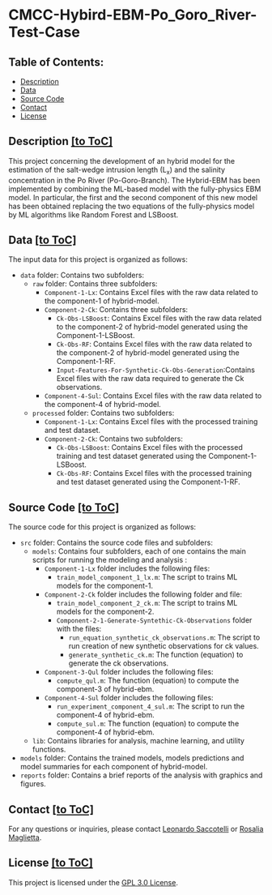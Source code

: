 ﻿# CMCC-Hybird-EBM-Po_Goro_River-Test-Case
 
## Table of Contents:
- [Description](#description)
- [Data](#data)
- [Source Code](#source-code)
- [Contact](#contact)
- [License](#license)

## Description [[to ToC]](#table-of-contents)

This project concerning the development of an hybrid model for the estimation of the salt-wedge intrusion length (L<sub>x</sub>) and the salinity concentration in the Po River (Po-Goro-Branch). 
The Hybrid-EBM has been implemented by combining the ML-based model with the fully-physics EBM model. In particular, the first and the second component of this new model has been obtained replacing the two equations of the fully-physics model by ML algorithms like Random Forest and LSBoost.

## Data [[to ToC]](#table-of-contents)
The input data for this project is organized as follows:

- `data` folder: Contains two subfolders:
  - `raw` folder: Contains three subfolders:
	- `Component-1-Lx`: Contains Excel files with the raw data related to the component-1 of hybrid-model.
	- `Component-2-Ck`: Contains three subfolders:
		- `Ck-Obs-LSBoost`: Contains Excel files with the raw data related to the component-2 of hybrid-model generated using the Component-1-LSBoost.
		- `Ck-Obs-RF`: Contains Excel files with the raw data related to the component-2 of hybrid-model generated using the Component-1-RF.
		- `Input-Features-For-Synthetic-Ck-Obs-Generation`:Contains Excel files with the raw data required to generate the Ck observations.
	- `Component-4-Sul`: Contains Excel files with the raw data related to the component-4 of hybrid-model.
  - `processed` folder: Contains two subfolders:
	- `Component-1-Lx`: Contains Excel files with the processed training and test dataset.
	- `Component-2-Ck`: Contains two subfolders:
		- `Ck-Obs-LSBoost`: Contains Excel files with the processed training and test dataset generated using the Component-1-LSBoost.
		- `Ck-Obs-RF`: Contains Excel files with the processed training and test dataset generated using the Component-1-RF.
  

## Source Code [[to ToC]](#table-of-contents)

The source code for this project is organized as follows:

- `src` folder: Contains the source code files and subfolders:
  - `models`: Contains four subfolders, each of one contains the main scripts for running the modeling and analysis :
	 - `Component-1-Lx` folder includes the following files:
		- `train_model_component_1_lx.m`: The script to trains ML models for the component-1.
	 - `Component-2-Ck` folder includes the following folder and file:
		- `train_model_component_2_ck.m`: The script to trains ML models for the component-2.
		- `Component-2-1-Generate-Syntethic-Ck-Observations` folder with the files:
			- `run_equation_synthetic_ck_observations.m`: The script to run creation of new synthetic observations for ck values.
			- `generate_synthetic_ck.m`: The function (equation) to generate the ck observations.
	 - `Component-3-Qul` folder includes the following files:
		- `compute_qul.m`: The function (equation) to compute the component-3 of hybrid-ebm.
	 - `Component-4-Sul` folder includes the following files:
		- `run_experiment_component_4_sul.m`: The script to run the component-4 of hybrid-ebm.
		- `compute_sul.m`: The function (equation) to compute the component-4 of hybrid-ebm.
  - `lib`: Contains libraries for analysis, machine learning, and utility functions.
- `models` folder: Contains the trained models, models predictions and model summaries for each component of hybrid-model.
- `reports` folder: Contains a brief reports of the analysis with graphics and figures.



## Contact [[to ToC]](#table-of-contents)

For any questions or inquiries, please contact [Leonardo Saccotelli](mailto:leonardo.saccotelli@cmcc.it) or [Rosalia Maglietta](mailto:rosalia.maglietta@cnr.it).

## License [[to ToC]](#table-of-contents)

This project is licensed under the [GPL 3.0 License](LICENSE).
